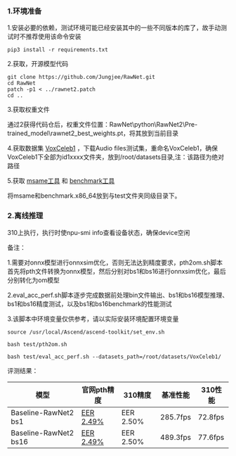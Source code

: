 ### 1.环境准备

1.安装必要的依赖，测试环境可能已经安装其中的一些不同版本的库了，故手动测试时不推荐使用该命令安装

```
pip3 install -r requirements.txt
```

2.获取，开源模型代码

```
git clone https://github.com/Jungjee/RawNet.git
cd RawNet
patch -p1 < ../rawnet2.patch
cd ..
```

3.获取权重文件

通过2获得代码仓后，权重文件位置：RawNet\python\RawNet2\Pre-trained_model\rawnet2_best_weights.pt，将其放到当前目录

4.获取数据集 [VoxCeleb1](https://www.robots.ox.ac.uk/~vgg/data/voxceleb/vox1.html) ，下载Audio files测试集，重命名VoxCeleb1，确保VoxCeleb1下全部为id1xxxx文件夹，放到/root/datasets目录,注：该路径为绝对路径

5.获取 [msame工具](https://gitee.com/ascend/tools/tree/master/msame) 和 [benchmark工具](https://gitee.com/ascend/cann-benchmark/tree/master/infer)

将msame和benchmark.x86_64放到与test文件夹同级目录下。

### 2.离线推理

310上执行，执行时使npu-smi info查看设备状态，确保device空闲

备注：

1.需要对onnx模型进行onnxsim优化，否则无法达到精度要求，pth2om.sh脚本首先将pth文件转换为onnx模型，然后分别对bs1和bs16进行onnxsim优化，最后分别转化为om模型

2.eval_acc_perf.sh脚本逐步完成数据前处理bin文件输出、bs1和bs16模型推理、bs1和bs16精度测试，以及bs1和bs16benchmark的性能测试

3.该脚本中环境变量仅供参考，请以实际安装环境配置环境变量

```
source /usr/local/Ascend/ascend-toolkit/set_env.sh

bash test/pth2om.sh  

bash test/eval_acc_perf.sh --datasets_path=/root/datasets/VoxCeleb1/
```

评测结果：

| 模型                  | 官网pth精度                                     | 310精度   | 基准性能 | 310性能 |
| --------------------- | ----------------------------------------------- | --------- | -------- | ------- |
| Baseline-RawNet2 bs1  | [EER 2.49%](https://github.com/Jungjee/RawNet/) | EER 2.50% | 285.7fps | 72.8fps |
| Baseline-RawNet2 bs16 | [EER 2.49%](https://github.com/Jungjee/RawNet/) | EER 2.50% | 489.3fps | 77.6fps |

